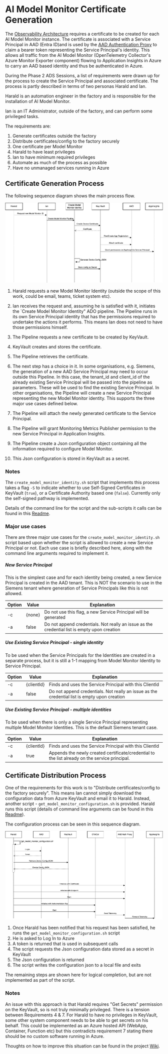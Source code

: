# AI Model Monitor Certificate Generation

The [Observability Architecture](../observability/observability_architecture.md) requires a certificate to be created for each AI Model Monitor instance. The certificate is associated with a Service Principal in AAD (Entra ID)and is used by the [AAD Authentication Proxy](https://github.com/Azure/aad-auth-proxy) to claim a bearer token representing the Service Principal's identity. This allows all traffic from the AI Model Monitor (OpenTelemetry Collector's Azure Monitor Exporter component) flowing to Application Insights in Azure to carry an AAD based identity and thus be authenticated in Azure.

During the Phase 2 ADS Sessions, a list of requirements were drawn up for the process to create the Service Principal and associated certificate. The process is partly described in terms of two personas Harald and Ian.

Harald is an automation engineer in the factory and is responsible for the installation of AI Model Monitor.

Ian is an IT Administrator, outside of the factory, and can perform some privileged tasks.

The requirements are:

1. Generate certificates outside the factory
1. Distribute certificates/config to the factory securely
1. One certificate per Model Monitor
1. Harald to have least privileges
1. Ian to have minimum required privileges
1. Automate as much of the process as possible
1. Have no unmanaged services running in Azure

## Certificate Generation Process

The following sequence diagram shows the main process flow.

![AI Model Monitor Certificate Generation Process](model_monitor_id.drawio.png)

1. Harald requests a new Model Monitor Identity (outside the scope of this work, could be email, teams, ticket system etc).

1. Ian receives the request and, assuming he is satisfied with it, initiates the `Create Model Monitor Identity" ADO pipeline. The Pipeline runs in its own Service Principal identity that has the permissions required to undertake the actions it performs. This means Ian does not need to have those permissions himself.

1. The Pipeline requests a new certificate to be created by KeyVault.

1. KeyVault creates and stores the certificate.

1. The Pipeline retrieves the certificate.

1. The next step has a choice in it. In some organisations, e.g. Siemens, the generation of a new AAD Service Principal may need to occur outside this Pipeline. In this case, the tenant_id and client_id of the already existing Service Principal will be passed into the pipeline as parameters. These will be used to find the existing Service Principal. In other organisations, the Pipeline will create a new Service Principal representing the new Model Monitor identity. This supports the three major use cases defined below.

1. The Pipeline will attach the newly generated certificate to the Service Principal.

1. The Pipeline will grant Monitoring Metrics Publisher permission to the new Service Principal in Application Insights.

1. The Pipeline create a Json configuration object containing all the information required to configure Model Monitor.

1. This Json configuration is stored in KeyVault as a secret.

### Notes

The `create_model_monitor_identity.sh` script that implements this process takes a flag `-S` to indicate whether to use Self-Signed Certificates in KeyVault (`true`), or a Certificate Authority based one (`false`). Currently only the self-signed pathway is implemented.

Details of the command line for the script and the sub-scripts it calls can be found in this [Readme](../../devops/pipeline/az_cli_scripts/README.md).

### Major use cases

There are three major use cases for the `create_model_monitor_identity.sh` script based upon whether the script is allowed to create a new Service Principal or not. Each use case is briefly described here, along with the command line arguments required to implement it.

##### New Service Principal

This is the simplest case and for each identity being created, a new Service Principal is created in the AAD tenant. This is NOT the scenario to use in the Siemens tenant where generation of Service Principals like this is not allowed.

| Option | Value | Explanation |
|--------|-------|--------------|
| -c | {none} | Do not use this flag, a new Service Principal will be generated |
| -a | false | Do not append credentials. Not really an issue as the credential list is empty upon creation |


##### Use Existing Service Principal - single identity

To be used when the Service Principals for the Identities are created in a separate process, but it is still a 1-1 mapping from Model Monitor Identity to Service Principal.

| Option | Value | Explanation |
|--------|-------|--------------|
| -c | {clientId} | Finds and uses the Service Principal with this ClientId |
| -a | false | Do not append credentials. Not really an issue as the credential list is empty upon creation |

##### Use Existing Service Principal - multiple identities

To be used when there is only a single Service Principal representing multiple Model Monitor Identities. This is the default Siemens tenant case.

| Option | Value | Explanation |
|--------|-------|--------------|
| -c | {clientId} | Finds and uses the Service Principal with this ClientId |
| -a | true | Appends the newly created certificate/credential to the list already on the service principal. |

## Certificate Distribution Process

One of the requirements for this work is to "Distribute certificates/config to the factory securely". This means Ian cannot simply download the configuration data from Azure KeyVault and email it to Harald. Instead, another script - `get_model_monitor_configuration.sh` is provided. Harald runs this script (details of command line arguments can be found in this [Readme](../../scripts/README.md)).

The configuration process can be seen in this sequence diagram.

![AI Model Monitor Configuration Process](model_monitor_config.drawio.png)

1. Once Harald has been notified that his request has been satisfied, he runs the `get_model_monitor_configuration.sh` script
1. He is asked to Log In to Azure
1. A token is returned that is used in subsequent calls
1. The script requests the Json configuration data stored as a secret in KeyVault
1. The Json configuration is returned
1. The script writes the configuration json to a local file and exits

The remaining steps are shown here for logical completion, but are not implemented as part of the script.

### Notes

An issue with this approach is that Harald requires "Get Secrets" permission on the KeyVault, so is not truly minimally privileged. There is a tension between Requirements 4 & 7. For Harald to have no privileges in KeyVault, some other system component needs to be able to get secrets on his behalf. This could be implemented as an Azure hosted API (WebApp, Container, Function etc) but this contradicts requirement 7 stating there should be no custom software running in Azure.

Thoughts on how to improve this situation can be found in the project [Wiki](https://dev.azure.com/siemens-microsoft-iai/Siemens-Microsoft-IAI/_wiki/wikis/Siemens-Microsoft-IAI.wiki/95/001-KeyVault-Improvements).
